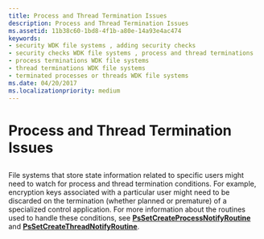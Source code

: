 ```yaml
---
title: Process and Thread Termination Issues
description: Process and Thread Termination Issues
ms.assetid: 11b38c60-1bd8-4f1b-a80e-14a93e4ac474
keywords:
- security WDK file systems , adding security checks
- security checks WDK file systems , process and thread terminations
- process terminations WDK file systems
- thread terminations WDK file systems
- terminated processes or threads WDK file systems
ms.date: 04/20/2017
ms.localizationpriority: medium
---
```


# Process and Thread Termination Issues


## <span id="ddk_process_and_thread_termination_issues_if"></span><span id="DDK_PROCESS_AND_THREAD_TERMINATION_ISSUES_IF"></span>


File systems that store state information related to specific users might need to watch for process and thread termination conditions. For example, encryption keys associated with a particular user might need to be discarded on the termination (whether planned or premature) of a specialized control application. For more information about the routines used to handle these conditions, see [**PsSetCreateProcessNotifyRoutine**](https://docs.microsoft.com/windows-hardware/drivers/ddi/content/ntddk/nf-ntddk-pssetcreateprocessnotifyroutine) and [**PsSetCreateThreadNotifyRoutine**](https://docs.microsoft.com/windows-hardware/drivers/ddi/content/ntddk/nf-ntddk-pssetcreatethreadnotifyroutine).

 

 





